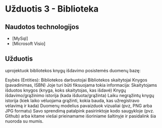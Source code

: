 # Užduotis 3 - Biblioteka

## Naudotos technologijos

* [MySql]
* [Microsoft Visio]

## Užduotis
uprojektuok bibliotekos knygų išdavimo posistemės duomenų bazę:

Esybės (Entities):
Bibliotekos darbuotojai
Bibliotekos skaitytojai
Knygos (pavadinimas, ISBN)
Joje turi būti fiksuojama tokia informacija:
Skaitytojams išduotos knygos (knyga, koks skaitytojas, kas išdavė)
Knygų išdavimo/grąžinimo istorija (kada išduota/grąžinta)
Laiku negrąžintų knygų istorija (kiek laiko vėluojama grąžinti, kokia bauda, kas užregistravo vėlavimą ir kada)
Duomenų modelius pavaizduok vizualiai (pvz, PNG arba JPG formatu)
Savo sprendimą patalpink pasirinktoje kodo saugykloje (pvz. Github) arba kitame viešai prieinamame išoriniame šaltinyje ir pasidalink šia nuoroda su mumis.
